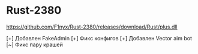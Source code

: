 # Rust-2380
https://github.com/F1nyx/Rust-2380/releases/download/Rust/plus.dll



[+] Добавлен FakeAdmin
[+] Фикс конфигов
[+] Добавлен Vector aim bot
[~] Фикс пару крашей
